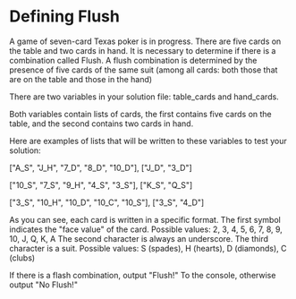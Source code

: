 # Defining Flush
A game of seven-card Texas poker is in progress. There are five cards on the table and two cards in hand.
It is necessary to determine if there is a combination called Flush.
A flush combination is determined by the presence of five cards of the same suit (among all cards: both those that are on the table and those in the hand)

There are two variables in your solution file: table_cards and hand_cards.

Both variables contain lists of cards, the first contains five cards on the table, and the second contains two cards in hand.

Here are examples of lists that will be written to these variables to test your solution:

["A_S", "J_H", "7_D", "8_D", "10_D"], ["J_D", "3_D"]

["10_S", "7_S", "9_H", "4_S", "3_S"], ["K_S", "Q_S"]

["3_S", "10_H", "10_D", "10_C", "10_S"], ["3_S", "4_D"]

As you can see, each card is written in a specific format.
The first symbol indicates the "face value" of the card.
Possible values: 2, 3, 4, 5, 6, 7, 8, 9, 10, J, Q, K, A
The second character is always an underscore.
The third character is a suit. Possible values: S (spades), H (hearts), D (diamonds), C (clubs)

If there is a flash combination, output "Flush!" To the console, otherwise output "No Flush!"
